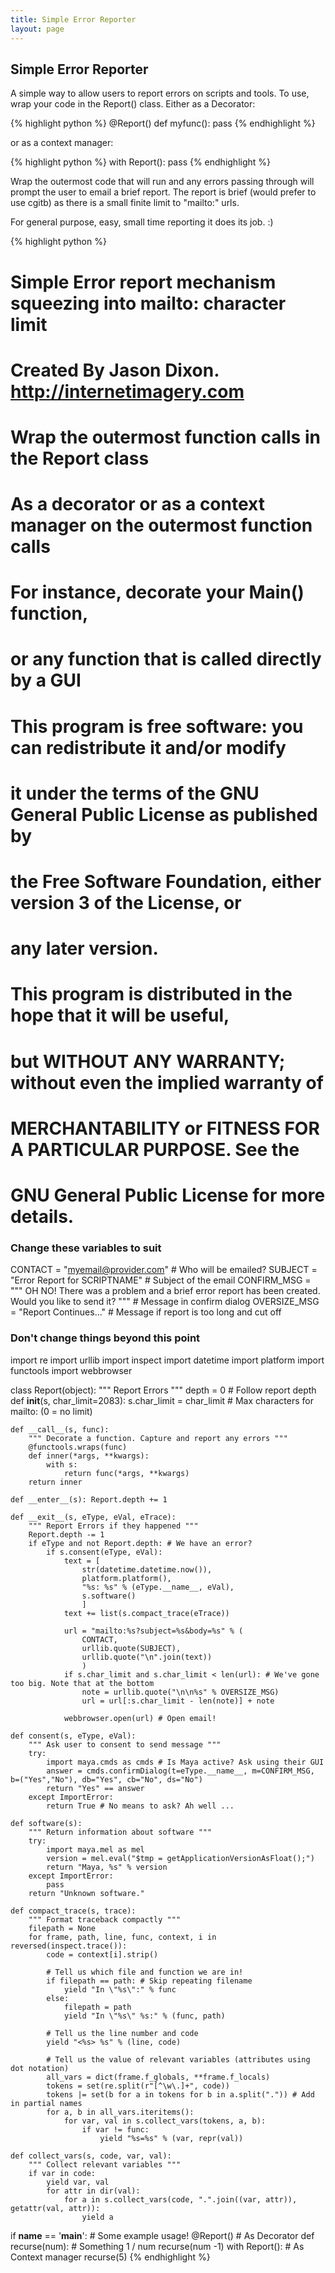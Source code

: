 ```yaml
---
title: Simple Error Reporter
layout: page
---
```

## Simple Error Reporter

A simple way to allow users to report errors on scripts and tools.
To use, wrap your code in the Report() class.
Either as a Decorator:

{% highlight python %}
@Report()
def myfunc():
    pass
{% endhighlight %}

or as a context manager:

{% highlight python %}
with Report():
    pass
{% endhighlight %}

Wrap the outermost code that will run and any errors passing through will prompt the user to email a brief report. The report is brief (would prefer to use cgitb) as there is a small finite limit to "mailto:" urls.

For general purpose, easy, small time reporting it does its job. :)

{% highlight python %}
# Simple Error report mechanism squeezing into mailto: character limit
# Created By Jason Dixon. http://internetimagery.com
#
# Wrap the outermost function calls in the Report class
# As a decorator or as a context manager on the outermost function calls
# For instance, decorate your Main() function,
# or any function that is called directly by a GUI
#
# This program is free software: you can redistribute it and/or modify
# it under the terms of the GNU General Public License as published by
# the Free Software Foundation, either version 3 of the License, or
# any later version.
#
# This program is distributed in the hope that it will be useful,
# but WITHOUT ANY WARRANTY; without even the implied warranty of
# MERCHANTABILITY or FITNESS FOR A PARTICULAR PURPOSE.  See the
# GNU General Public License for more details.

### Change these variables to suit ###

CONTACT = "myemail@provider.com" # Who will be emailed?
SUBJECT = "Error Report for SCRIPTNAME" # Subject of the email
CONFIRM_MSG = """
OH NO!
There was a problem and a brief error report has been created.
Would you like to send it?
""" # Message in confirm dialog
OVERSIZE_MSG = "Report Continues..." # Message if report is too long and cut off


### Don't change things beyond this point ###

import re
import urllib
import inspect
import datetime
import platform
import functools
import webbrowser

class Report(object):
    """ Report Errors """
    depth = 0 # Follow report depth
    def __init__(s, char_limit=2083):
        s.char_limit = char_limit # Max characters for mailto: (0 = no limit)

    def __call__(s, func):
        """ Decorate a function. Capture and report any errors """
        @functools.wraps(func)
        def inner(*args, **kwargs):
            with s:
                return func(*args, **kwargs)
        return inner

    def __enter__(s): Report.depth += 1

    def __exit__(s, eType, eVal, eTrace):
        """ Report Errors if they happened """
        Report.depth -= 1
        if eType and not Report.depth: # We have an error?
            if s.consent(eType, eVal):
                text = [
                    str(datetime.datetime.now()),
                    platform.platform(),
                    "%s: %s" % (eType.__name__, eVal),
                    s.software()
                    ]
                text += list(s.compact_trace(eTrace))

                url = "mailto:%s?subject=%s&body=%s" % (
                    CONTACT,
                    urllib.quote(SUBJECT),
                    urllib.quote("\n".join(text))
                    )
                if s.char_limit and s.char_limit < len(url): # We've gone too big. Note that at the bottom
                    note = urllib.quote("\n\n%s" % OVERSIZE_MSG)
                    url = url[:s.char_limit - len(note)] + note

                webbrowser.open(url) # Open email!

    def consent(s, eType, eVal):
        """ Ask user to consent to send message """
        try:
            import maya.cmds as cmds # Is Maya active? Ask using their GUI
            answer = cmds.confirmDialog(t=eType.__name__, m=CONFIRM_MSG, b=("Yes","No"), db="Yes", cb="No", ds="No")
            return "Yes" == answer
        except ImportError:
            return True # No means to ask? Ah well ...

    def software(s):
        """ Return information about software """
        try:
            import maya.mel as mel
            version = mel.eval("$tmp = getApplicationVersionAsFloat();")
            return "Maya, %s" % version
        except ImportError:
            pass
        return "Unknown software."

    def compact_trace(s, trace):
        """ Format traceback compactly """
        filepath = None
        for frame, path, line, func, context, i in reversed(inspect.trace()):
            code = context[i].strip()

            # Tell us which file and function we are in!
            if filepath == path: # Skip repeating filename
                yield "In \"%s\":" % func
            else:
                filepath = path
                yield "In \"%s\" %s:" % (func, path)

            # Tell us the line number and code
            yield "<%s> %s" % (line, code)

            # Tell us the value of relevant variables (attributes using dot notation)
            all_vars = dict(frame.f_globals, **frame.f_locals)
            tokens = set(re.split(r"[^\w\.]+", code))
            tokens |= set(b for a in tokens for b in a.split(".")) # Add in partial names
            for a, b in all_vars.iteritems():
                for var, val in s.collect_vars(tokens, a, b):
                    if var != func:
                        yield "%s=%s" % (var, repr(val))

    def collect_vars(s, code, var, val):
        """ Collect relevant variables """
        if var in code:
            yield var, val
            for attr in dir(val):
                for a in s.collect_vars(code, ".".join((var, attr)), getattr(val, attr)):
                    yield a

if __name__ == '__main__':
    # Some example usage!
    @Report() # As Decorator
    def recurse(num):
        # Something
        1 / num
        recurse(num -1)
    with Report(): # As Context manager
        recurse(5)
{% endhighlight %}
